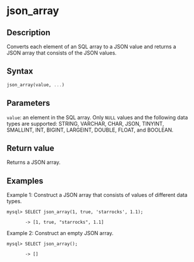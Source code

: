 ---
---

# json_array

## Description

Converts each element of an SQL array to a JSON value and returns a JSON array that consists of the JSON values.

## Syntax

```Haskell
json_array(value, ...)
```

## Parameters

`value`: an element in the SQL array. Only `NULL` values and the following data types are supported: STRING, VARCHAR, CHAR, JSON, TINYINT, SMALLINT, INT, BIGINT, LARGEINT, DOUBLE, FLOAT, and BOOLEAN.

## Return value

Returns a JSON array.

## Examples

Example 1: Construct a JSON array that consists of values of different data types.

```plaintext
mysql> SELECT json_array(1, true, 'starrocks', 1.1);

       -> [1, true, "starrocks", 1.1]
```

Example 2: Construct an empty JSON array.

```plaintext
mysql> SELECT json_array();

       -> []
```

